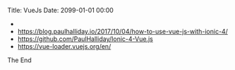 Title: VueJs
Date: 2099-01-01 00:00

* []()
* <https://blog.paulhalliday.io/2017/10/04/how-to-use-vue-js-with-ionic-4/>
* <https://github.com/PaulHalliday/Ionic-4-Vue.js>
* <https://vue-loader.vuejs.org/en/>

The End